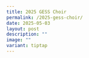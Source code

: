 ```yaml
---
title: 2025 GESS Choir
permalink: /2025-gess-choir/
date: 2025-05-03
layout: post
description: ""
image: ""
variant: tiptap
---
```

